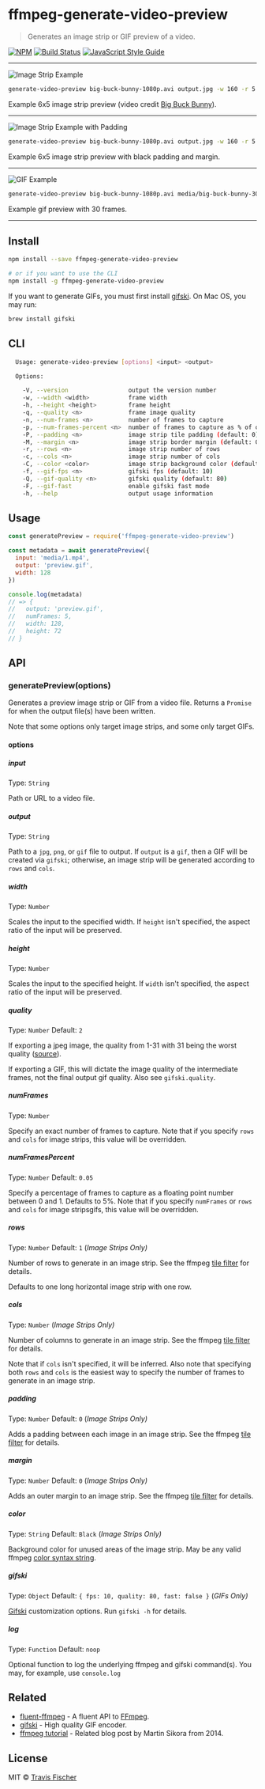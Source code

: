 # ffmpeg-generate-video-preview

> Generates an image strip or GIF preview of a video.

[![NPM](https://img.shields.io/npm/v/ffmpeg-generate-video-preview.svg)](https://www.npmjs.com/package/ffmpeg-generate-video-preview) [![Build Status](https://travis-ci.org/transitive-bullshit/ffmpeg-generate-video-preview.svg?branch=master)](https://travis-ci.org/transitive-bullshit/ffmpeg-generate-video-preview) [![JavaScript Style Guide](https://img.shields.io/badge/code_style-standard-brightgreen.svg)](https://standardjs.com)

---

![Image Strip Example](https://raw.githubusercontent.com/transitive-bullshit/ffmpeg-generate-video-preview/master/media/big-buck-bunny-6x5.jpg)

```sh
generate-video-preview big-buck-bunny-1080p.avi output.jpg -w 160 -r 5 -c 6
```

Example 6x5 image strip preview (video credit [Big Buck Bunny](https://peach.blender.org/download/)).

---

![Image Strip Example with Padding](https://raw.githubusercontent.com/transitive-bullshit/ffmpeg-generate-video-preview/master/media/big-buck-bunny-6x5-padding.jpg)

```sh
generate-video-preview big-buck-bunny-1080p.avi output.jpg -w 160 -r 5 -c 6 -P 4 -M 4
```

Example 6x5 image strip preview with black padding and margin.

---

![GIF Example](https://raw.githubusercontent.com/transitive-bullshit/ffmpeg-generate-video-preview/master/media/big-buck-bunny-30.gif)

```sh
generate-video-preview big-buck-bunny-1080p.avi media/big-buck-bunny-30.gif -w 320 -n 30 -f 4
```

Example gif preview with 30 frames.

---

## Install

```bash
npm install --save ffmpeg-generate-video-preview

# or if you want to use the CLI
npm install -g ffmpeg-generate-video-preview
```

If you want to generate GIFs, you must first install [gifski](https://gif.ski/). On Mac OS, you may run:

```sh
brew install gifski
```

## CLI

```sh
  Usage: generate-video-preview [options] <input> <output>

  Options:

    -V, --version                 output the version number
    -w, --width <width>           frame width
    -h, --height <height>         frame height
    -q, --quality <n>             frame image quality
    -n, --num-frames <n>          number of frames to capture
    -p, --num-frames-percent <n>  number of frames to capture as % of overall frames
    -P, --padding <n>             image strip tile padding (default: 0)
    -M, --margin <n>              image strip border margin (default: 0)
    -r, --rows <n>                image strip number of rows
    -c, --cols <n>                image strip number of cols
    -C, --color <color>           image strip background color (default: Black)
    -f, --gif-fps <n>             gifski fps (default: 10)
    -Q, --gif-quality <n>         gifski quality (default: 80)
    -F, --gif-fast                enable gifski fast mode
    -h, --help                    output usage information
```

## Usage

```js
const generatePreview = require('ffmpeg-generate-video-preview')

const metadata = await generatePreview({
  input: 'media/1.mp4',
  output: 'preview.gif',
  width: 128
})

console.log(metadata)
// => {
//   output: 'preview.gif',
//   numFrames: 5,
//   width: 128,
//   height: 72
// }
```

## API

### generatePreview(options)

Generates a preview image strip or GIF from a video file. Returns a `Promise` for when the output file(s) have been written.

Note that some options only target image strips, and some only target GIFs.

#### options

##### input

Type: `String`

Path or URL to a video file.

##### output

Type: `String`

Path to a `jpg`, `png`, or `gif` file to output. If `output` is a `gif`, then a GIF will be created via `gifski`; otherwise, an image strip will be generated according to `rows` and `cols`.

##### width

Type: `Number`

Scales the input to the specified width. If `height` isn't specified, the aspect ratio of the input will be preserved.

##### height

Type: `Number`

Scales the input to the specified height. If `width` isn't specified, the aspect ratio of the input will be preserved.

##### quality

Type: `Number`
Default: `2`

If exporting a jpeg image, the quality from 1-31 with 31 being the worst quality ([source](https://stackoverflow.com/questions/10225403/how-can-i-extract-a-good-quality-jpeg-image-from-an-h264-video-file-with-ffmpeg)).

If exporting a GIF, this will dictate the image quality of the intermediate frames, not the final output gif quality. Also see `gifski.quality`.

##### numFrames

Type: `Number`

Specify an exact number of frames to capture. Note that if you specify `rows` and `cols` for image strips, this value will be overridden.

##### numFramesPercent

Type: `Number`
Default: `0.05`

Specify a percentage of frames to capture as a floating point number between 0 and 1. Defaults to 5%. Note that if you specify `numFrames` or `rows` and `cols` for image stripsgifs, this value will be overridden.

##### rows

Type: `Number`
Default: `1`
(*Image Strips Only)*

Number of rows to generate in an image strip. See the ffmpeg [tile filter](https://ffmpeg.org/ffmpeg-filters.html#tile) for details.

Defaults to one long horizontal image strip with one row.

##### cols

Type: `Number`
(*Image Strips Only)*

Number of columns to generate in an image strip. See the ffmpeg [tile filter](https://ffmpeg.org/ffmpeg-filters.html#tile) for details.

Note that if `cols` isn't specified, it will be inferred. Also note that specifying both `rows` and `cols` is the easiest way to specify the number of frames to generate in an image strip.

##### padding

Type: `Number`
Default: `0`
(*Image Strips Only)*

Adds a padding between each image in an image strip. See the ffmpeg [tile filter](https://ffmpeg.org/ffmpeg-filters.html#tile) for details.

##### margin

Type: `Number`
Default: `0`
(*Image Strips Only)*

Adds an outer margin to an image strip. See the ffmpeg [tile filter](https://ffmpeg.org/ffmpeg-filters.html#tile) for details.

##### color

Type: `String`
Default: `Black`
(*Image Strips Only)*

Background color for unused areas of the image strip. May be any valid ffmpeg [color syntax string](https://ffmpeg.org/ffmpeg-utils.html#color-syntax).

##### gifski

Type: `Object`
Default: `{ fps: 10, quality: 80, fast: false }`
(*GIFs Only)*

[Gifski](https://gif.ski/) customization options. Run `gifski -h` for details.

##### log

Type: `Function`
Default: `noop`

Optional function to log the underlying ffmpeg and gifski command(s). You may, for example, use `console.log`

## Related

- [fluent-ffmpeg](https://github.com/fluent-ffmpeg/node-fluent-ffmpeg) - A fluent API to [FFmpeg](http://ffmpeg.org/).
- [gifski](https://gif.ski/) - High quality GIF encoder.
- [ffmpeg tutorial](https://www.binpress.com/tutorial/how-to-generate-video-previews-with-ffmpeg/138) - Related blog post by Martin Sikora from 2014.

## License

MIT © [Travis Fischer](https://github.com/transitive-bullshit)
